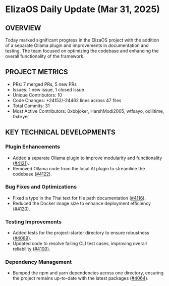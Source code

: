 # ElizaOS Daily Update (Mar 31, 2025)

## OVERVIEW 
Today marked significant progress in the ElizaOS project with the addition of a separate Ollama plugin and improvements in documentation and testing. The team focused on optimizing the codebase and enhancing the overall functionality of the framework.

## PROJECT METRICS
- PRs: 7 merged PRs, 5 new PRs
- Issues: 1 new issue, 1 closed issue
- Unique Contributors: 10
- Code Changes: +24152/-24462 lines across 47 files
- Total Commits: 31
- Most Active Contributors: 0xbbjoker, HarshModi2005, wtfsayo, odilitime, 0xbryer

## KEY TECHNICAL DEVELOPMENTS

### Plugin Enhancements
- Added a separate Ollama plugin to improve modularity and functionality ([#4121](https://github.com/elizaos/eliza/pull/4121)).
- Removed Ollama code from the local AI plugin to streamline the codebase ([#4122](https://github.com/elizaos/eliza/pull/4122)).

### Bug Fixes and Optimizations
- Fixed a typo in the Thai text for file path documentation ([#4116](https://github.com/elizaos/eliza/pull/4116)).
- Reduced the Docker image size to enhance deployment efficiency ([#4120](https://github.com/elizaos/eliza/pull/4120)).

### Testing Improvements
- Added tests for the project-starter directory to ensure robustness ([#4089](https://github.com/elizaos/eliza/pull/4089)).
- Updated code to resolve failing CLI test cases, improving overall reliability ([#4100](https://github.com/elizaos/eliza/pull/4100)).

### Dependency Management
- Bumped the npm and yarn dependencies across one directory, ensuring the project remains up-to-date with the latest packages ([#4064](https://github.com/elizaos/eliza/pull/4064)).